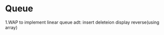 # Queue

1.WAP to implement linear queue adt:
    insert
    deleteion
    display
    reverse(using array)